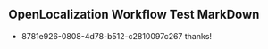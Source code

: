 ## OpenLocalization Workflow Test MarkDown
* 8781e926-0808-4d78-b512-c2810097c267 thanks!

<!--HONumber=Feb17_HO2-->


